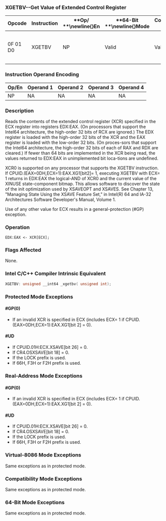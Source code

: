 ### XGETBV--Get Value of Extended Control Register


|**Opcode**|**Instruction**|**Op/ **\newline{}**En**|**64-Bit **\newline{}**Mode**|**Compat/**\newline{}**Leg Mode**|**Description**|
|----------|---------------|------------------------|-----------------------------|---------------------------------|---------------|
|0F 01 D0|XGETBV|NP|Valid|Valid|Reads an XCR specified by ECX into EDX:EAX.|
### Instruction Operand Encoding


|Op/En|Operand 1|Operand 2|Operand 3|Operand 4|
|-----|---------|---------|---------|---------|
|NP|NA|NA|NA|NA|
### Description


Reads the contents of the extended control register (XCR) specified in the ECX register into registers EDX:EAX. (On processors that support the Intel64 architecture, the high-order 32 bits of RCX are ignored.) The EDX register is loaded with the high-order 32 bits of the XCR and the EAX register is loaded with the low-order 32 bits. (On proces-sors that support the Intel64 architecture, the high-order 32 bits of each of RAX and RDX are cleared.) If fewer than 64 bits are implemented in the XCR being read, the values returned to EDX:EAX in unimplemented bit loca-tions are undefined.

XCR0 is supported on any processor that supports the XGETBV instruction. If CPUID.(EAX=0DH,ECX=1):EAX.XG1[bit2]= 1, executing XGETBV with ECX= 1 returns in EDX:EAX the logical-AND of XCR0 and the current value of the XINUSE state-component bitmap. This allows software to discover the state of the init optimization used by XSAVEOPT and XSAVES. See Chapter 13, "Managing State Using the XSAVE Feature Set," in Intel(R) 64 and IA-32 Architectures Software Developer's Manual, Volume 1.

Use of any other value for ECX results in a general-protection (#GP) exception.


### Operation

```info-verb
EDX:EAX <- XCR[ECX];
```
### Flags Affected


None.


### Intel C/C++ Compiler Intrinsic Equivalent

```cpp
XGETBV: unsigned __int64 _xgetbv( unsigned int);
```

### Protected Mode Exceptions

#### #GP(0)
* If an invalid XCR is specified in ECX (includes ECX= 1 if CPUID.(EAX=0DH,ECX=1):EAX.XG1[bit 2] = 0).

#### #UD
* If CPUID.01H:ECX.XSAVE[bit 26] = 0.
* If CR4.OSXSAVE[bit 18] = 0.
* If the LOCK prefix is used.
* If 66H, F3H or F2H prefix is used.

### Real-Address Mode Exceptions

#### #GP(0)
* If an invalid XCR is specified in ECX (includes ECX= 1 if CPUID.(EAX=0DH,ECX=1):EAX.XG1[bit 2] = 0).

#### #UD
* If CPUID.01H:ECX.XSAVE[bit 26] = 0.
* If CR4.OSXSAVE[bit 18] = 0.
* If the LOCK prefix is used.
* If 66H, F3H or F2H prefix is used.

### Virtual-8086 Mode Exceptions



Same exceptions as in protected mode.


### Compatibility Mode Exceptions



Same exceptions as in protected mode.


### 64-Bit Mode Exceptions



Same exceptions as in protected mode.

